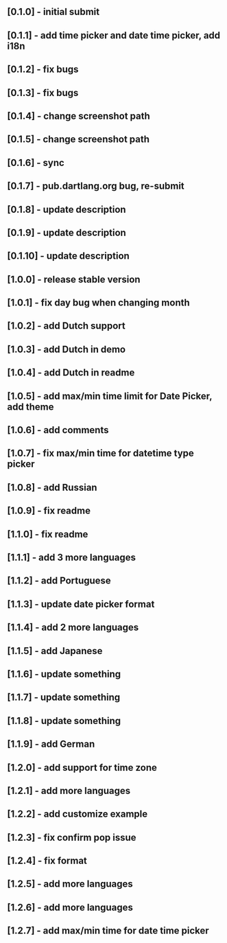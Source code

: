## [0.1.0] - initial submit
## [0.1.1] - add time picker and date time picker, add i18n
## [0.1.2] - fix bugs
## [0.1.3] - fix bugs
## [0.1.4] - change screenshot path
## [0.1.5] - change screenshot path
## [0.1.6] - sync
## [0.1.7] - pub.dartlang.org bug, re-submit
## [0.1.8] - update description
## [0.1.9] - update description
## [0.1.10] - update description
## [1.0.0] - release stable version
## [1.0.1] - fix day bug when changing month
## [1.0.2] - add Dutch support
## [1.0.3] - add Dutch in demo
## [1.0.4] - add Dutch in readme
## [1.0.5] - add max/min time limit for Date Picker, add theme
## [1.0.6] - add comments
## [1.0.7] - fix max/min time for datetime type picker
## [1.0.8] - add Russian
## [1.0.9] - fix readme
## [1.1.0] - fix readme
## [1.1.1] - add 3 more languages
## [1.1.2] - add Portuguese
## [1.1.3] - update date picker format
## [1.1.4] - add 2 more languages
## [1.1.5] - add Japanese
## [1.1.6] - update something
## [1.1.7] - update something
## [1.1.8] - update something
## [1.1.9] - add German
## [1.2.0] - add support for time zone
## [1.2.1] - add more languages
## [1.2.2] - add customize example
## [1.2.3] - fix confirm pop issue
## [1.2.4] - fix format
## [1.2.5] - add more languages
## [1.2.6] - add more languages
## [1.2.7] - add max/min time for date time picker